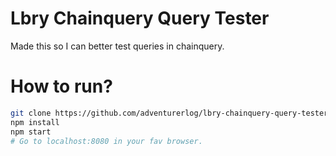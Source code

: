 # Lbry Chainquery Query Tester
Made this so I can better test queries in chainquery.


# How to run?

```bash
git clone https://github.com/adventurerlog/lbry-chainquery-query-tester
npm install
npm start
# Go to localhost:8080 in your fav browser.
```